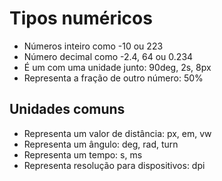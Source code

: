 # Tipos numéricos

* <integer>      Números inteiro como -10 ou 223
* <number>       Número decimal como -2.4, 64 ou 0.234
* <dimension>    É um <number> com uma unidade junto: 90deg, 2s, 8px
* <percentagem>  Representa a fração de outro número: 50%

## Unidades comuns

* <length>       Representa um valor de distância: px, em, vw
* <angle>        Representa um ângulo: deg, rad, turn
* <time>         Representa um tempo: s, ms
* <resolution>   Representa resolução para dispositivos: dpi